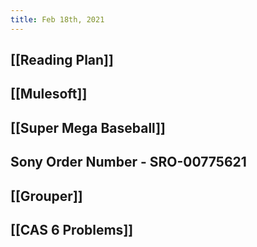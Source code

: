 ```yaml
---
title: Feb 18th, 2021
---
```


## [[Reading Plan]]
## [[Mulesoft]]
## [[Super Mega Baseball]]
## Sony Order Number - SRO-00775621
## [[Grouper]]
## [[CAS 6 Problems]]
